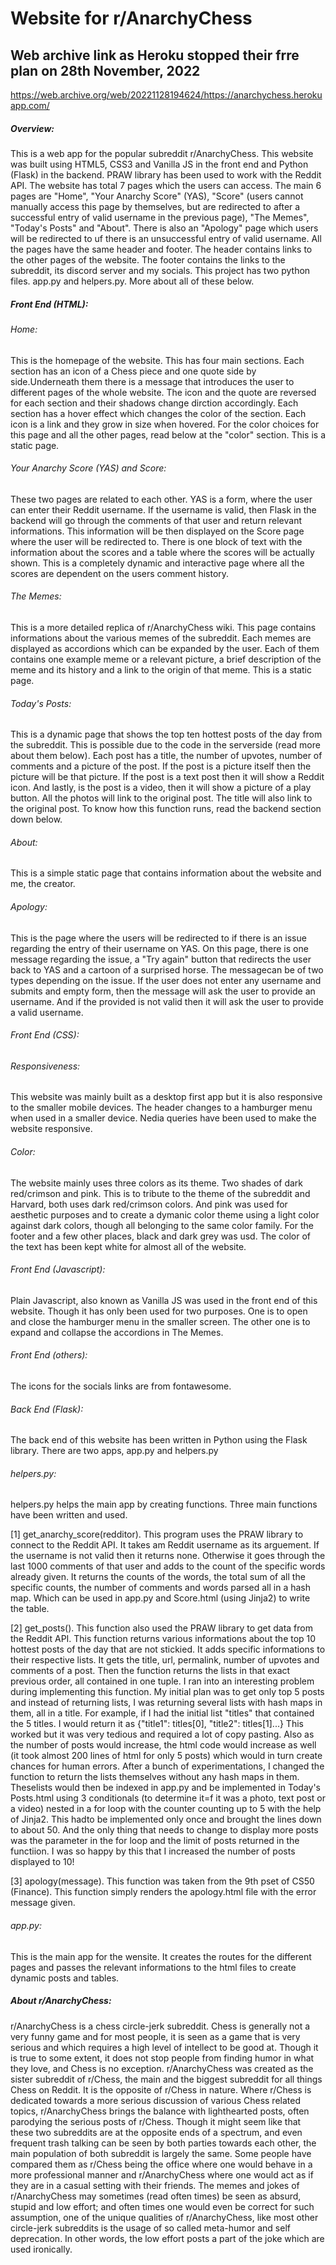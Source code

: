 # Website for r/AnarchyChess

## Web archive link as Heroku stopped their frre plan on 28th November, 2022
https://web.archive.org/web/20221128194624/https://anarchychess.herokuapp.com/

##### Overview:

This is a web app for the popular subreddit r/AnarchyChess. This website was built using HTML5, CSS3 and Vanilla JS in the front end and Python (Flask) in the backend. PRAW library has been used to work with the Reddit API. The website has total 7 pages which the users can access. The main 6 pages are "Home", "Your Anarchy Score" (YAS), "Score" (users cannot manually access this page by themselves, but are redirected to after a successful entry of valid username in the previous page), "The Memes", "Today's Posts" and "About". There is also an "Apology" page which users will be redirected to uf there is an unsuccessful entry of valid username. All the pages have the same header and footer. The header contains links to the other pages of the website. The footer contains the links to the subreddit, its discord server and my socials. This project has two python files. app.py and helpers.py. More about all of these below.

##### Front End (HTML):

###### Home:

This is the homepage of the website. This has four main sections. Each section has an icon of a Chess piece and one quote side by side.Underneath them there is a message that introduces the user to different pages of the whole website. The icon and the quote are reversed for each section and their shadows change dirction accordingly. Each section has a hover effect which changes the color of the section. Each icon is a link and they grow in size when hovered. For the color choices for this page and all the other pages, read below at the "color" section. This is a static page.

###### Your Anarchy Score (YAS) and Score:

These two pages are related to each other. YAS is a form, where the user can enter their Reddit username. If the username is valid, then Flask in the backend will go through the comments of that user and return relevant informations. This information will be then displayed on the Score page where the user will be redirected to. There is one block of text with the information about the scores and a table where the scores will be actually shown. This is a completely dynamic and interactive page where all the scores are dependent on the users comment history.

###### The Memes:

This is a more detailed replica of r/AnarchyChess wiki. This page contains informations about the various memes of the subreddit. Each memes are displayed as accordions which can be expanded by the user. Each of them contains one example meme or a relevant picture, a brief description of the meme and its history and a link to the origin of that meme. This is a static page.

###### Today's Posts:

This is a dynamic page that shows the top ten hottest posts of the day from the subreddit. This is possible due to the code in the serverside (read more about them below). Each post has a title, the number of upvotes, number of comments and a picture of the post. If the post is a picture itself then the picture will be that picture. If the post is a text post then it will show a Reddit icon. And lastly, is the post is a video, then it will show a picture of a play button. All the photos will link to the original post. The title will also link to the original post. To know how this function runs, read the backend section down below.

###### About:

This is a simple static page that contains information about the website and me, the creator.

###### Apology:

This is the page where the users will be redirected to if there is an issue regarding the entry of their username on YAS. On this page, there is one message regarding the issue, a "Try again" button that redirects the user back to YAS and a cartoon of a surprised horse. The messagecan be of two types depending on the issue. If the user does not enter any username and submits and empty form, then the message will ask the user to provide an username. And if the provided is not valid then it will ask the user to provide a valid username.

###### Front End (CSS):

###### Responsiveness:

This website was mainly built as a desktop first app but it is also responsive to the smaller mobile devices. The header changes to a hamburger menu when used in a smaller device. Nedia queries have been used to make the website responsive.

###### Color:

The website mainly uses three colors as its theme. Two shades of dark red/crimson and pink. This is to tribute to the theme of the subreddit and Harvard, both uses dark red/crimson colors. And pink was used for aesthetic purposes and to create a dymanic color theme using a light color against dark colors, though all belonging to the same color family. For the footer and a few other places, black and dark grey was usd. The color of the text has been kept white for almost all of the website.

###### Front End (Javascript):

Plain Javascript, also known as Vanilla JS was used in the front end of this website. Though it has only been used for two purposes. One is to open and close the hamburger menu in the smaller screen. The other one is to expand and collapse the accordions in The Memes.

###### Front End (others):

The icons for the socials links are from fontawesome.

###### Back End (Flask):

The back end of this website has been written in Python using the Flask library. There are two apps, app.py and helpers.py

###### helpers.py:

helpers.py helps the main app by creating functions. Three main functions have been written and used.

[1] get_anarchy_score(redditor). This program uses the PRAW library to connect to the Reddit API. It takes am Reddit username as its arguement. If the username is not valid then it returns none. Otherwise it goes through the last 1000 comments of that user and adds to the count of the specific words already given. It returns the counts of the words, the total sum of all the specific counts, the number of comments and words parsed all in a hash map. Which can be used in app.py and Score.html (using Jinja2) to write the table.

[2] get_posts(). This function also used the PRAW library to get data from the Reddit API. This function returns various informations about the top 10 hottest posts of the day that are not stickied. It adds specific informations to their respective lists. It gets the title, url, permalink, number of upvotes and comments of a post. Then the function returns the lists in that exact previous order, all contained in one tuple. I ran into an interesting problem during implementing this function. My initial plan was to get only top 5 posts and instead of returning lists, I was returning several lists with hash maps in them, all in a title. For example, if I had the initial list "titles" that contained the 5 titles. I would return it as {"title1": titles[0], "title2": titles[1]...} This worked but it was very tedious and required a lot of copy pasting. Also as the number of posts would increase, the html code would increase as well (it took almost 200 lines of html for only 5 posts) which would in turn create chances for human errors. After a bunch of experimentations, I changed the function to return the lists themselves without any hash maps in them. Theselists would then be indexed in app.py and be implemented in Today's Posts.html using 3 conditionals (to determine it=f it was a photo, text post or a video) nested in a for loop with the counter counting up to 5 with the help of Jinja2. This hadto be implemented only once and brought the lines down to about 50. And the only thing that needs to change to display more posts was the parameter in the for loop and the limit of posts returned in the functiion. I was so happy by this that I increased the number of posts displayed to 10!

[3] apology(message). This function was taken from the 9th pset of CS50 (Finance). This function simply renders the apology.html file with the error message given.

###### app.py:

This is the main app for the wensite. It creates the routes for the different pages and passes the relevant informations to the html files to create dynamic posts and tables.

##### About r/AnarchyChess:

r/AnarchyChess is a chess circle-jerk subreddit. Chess is generally not a very funny game and for most people, it is seen as a game that is very serious and which requires a high level of intellect to be good at. Though it is true to some extent, it does not stop people from finding humor in what they love, and Chess is no exception. r/AnarchyChess was created as the sister subreddit of r/Chess, the main and the biggest subreddit for all things Chess on Reddit. It is the opposite of r/Chess in nature. Where r/Chess is dedicated towards a more serious discussion of various Chess related topics, r/AnarchyChess brings the balance with lighthearted posts, often parodying the serious posts of r/Chess. Though it might seem like that these two subreddits are at the opposite ends of a spectrum, and even frequent trash talking can be seen by both parties towards each other, the main population of both subreddit is largely the same. Some people have compared them as r/Chess being the office where one would behave in a more professional manner and r/AnarchyChess where one would act as if they are in a casual setting with their friends. The memes and jokes of r/AnarchyChess may sometimes (read often times) be seen as absurd, stupid and low effort; and often times one would even be correct for such assumption, one of the unique qualities of r/AnarchyChess, like most other circle-jerk subreddits is the usage of so called meta-humor and self deprecation. In other words, the low effort posts a part of the joke which are used ironically.
